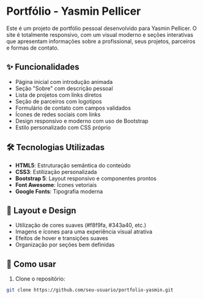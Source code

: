 # Portfólio - Yasmin Pellicer

Este é um projeto de portfólio pessoal desenvolvido para Yasmin Pellicer. O site é totalmente responsivo, com um visual moderno e seções interativas que apresentam informações sobre a profissional, seus projetos, parceiros e formas de contato.

## ✨ Funcionalidades

- Página inicial com introdução animada
- Seção "Sobre" com descrição pessoal
- Lista de projetos com links diretos
- Seção de parceiros com logotipos
- Formulário de contato com campos validados
- Ícones de redes sociais com links
- Design responsivo e moderno com uso de Bootstrap
- Estilo personalizado com CSS próprio

## 🛠️ Tecnologias Utilizadas

- **HTML5**: Estruturação semântica do conteúdo
- **CSS3**: Estilização personalizada
- **Bootstrap 5**: Layout responsivo e componentes prontos
- **Font Awesome**: Ícones vetoriais
- **Google Fonts**: Tipografia moderna

## 🎨 Layout e Design

- Utilização de cores suaves (#f8f9fa, #343a40, etc.)
- Imagens e ícones para uma experiência visual atrativa
- Efeitos de hover e transições suaves
- Organização por seções bem definidas

## 🔧 Como usar

1. Clone o repositório:

```bash
git clone https://github.com/seu-usuario/portfolio-yasmin.git
